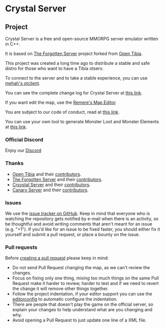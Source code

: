 # Crystal Server

## Project

Crystal Server is a free and open-source MMORPG server emulator written in C++.

It is based on [The Forgotten Server](https://github.com/otland/forgottenserver) project forked from [Open Tibia](https://github.com/opentibia/server).

This project was created a long time ago to distribute a stable and safe distro for those who want to have a Tibia otserv.

To connect to the server and to take a stable experience, you can
use [mehah's otclient](https://github.com/mehah/otclient).

You can see the complete change log for Crystal Server at [this link](https://github.com/jprzimba/crystalserver/blob/main/markdowns/CHANGELOG.md).

If you want edit the map, use the [Remere's Map Editor](https://www.mediafire.com/file/o2e06j8j2lsxmh8/RME.rar/file).

You are subject to our code of conduct, read
at [this link](https://github.com/jprzimba/crystalserver/blob/main/markdowns/CODE_OF_CONDUCT.md).

You can use your own tool to generate Monster Loot and Monster Elements at [this link](https://crystalsever.vercel.app).

### Official Discord
Enjoy our [Discord](https://discord.gg/7AYJEHTghQ)

### Thanks
- [Open Tibia](https://github.com/opentibia/server) and their [contributors](https://github.com/opentibia/server/graphs/contributors).
- [The Forgotten Server](https://github.com/otland/forgottenserver) and their [contributors](https://github.com/otland/forgottenserver/graphs/contributors).
- [Crsystal Server](https://github.com/jprzimba/crystalserver) and their [contributors](https://github.com/jprzimba/crystalserver/graphs/contributors).
- [Canary Server](https://github.com/opentibiabr/canary) and their [contributors](https://github.com/opentibiabr/canary/graphs/contributors).


### Issues

We use the [issue tracker on GitHub](https://github.com/jprzimba/crystalserver/issues). Keep in mind that everyone who is
watching the repository gets notified by e-mail when there is an activity, so be thoughtful and avoid writing comments
that aren't meant for an issue (e.g. "+1"). If you'd like for an issue to be fixed faster, you should either fix it
yourself and submit a pull request, or place a bounty on the issue.

### Pull requests

Before [creating a pull request](https://github.com/jprzimba/crystalserver/pulls) please keep in mind:

* Do not send Pull Request changing the map, as we can't review the changes.
* Focus on fixing only one thing, mixing too much things on the same Pull Request make it harder to review, harder to
  test and if we need to revert the change it will remove other things together.
* Follow the project indentation, if your editor support you can use the [editorconfig](https://editorconfig.org/) to
  automatic configure the indentation.
* There are people that doesn't play the game on the official server, so explain your changes to help understand what
  are you changing and why.
* Avoid opening a Pull Request to just update one line of a XML file.